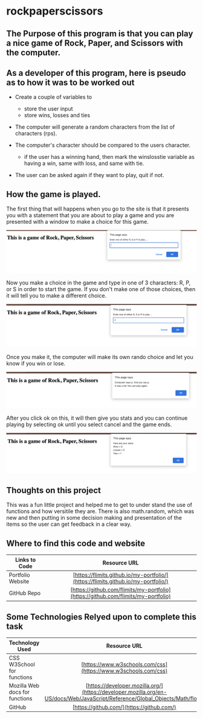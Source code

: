 # rockpaperscissors

## The Purpose of this program is that you can play a nice game of Rock, Paper, and Scissors with the computer.

## As a developer of this program, here is pseudo as to how it was to be worked out

- Create a couple of variables to 
    - store the user input
    - store wins, losses and ties

- The computer will generate a random characters from the list of characters (rps).
- The computer's character should be compared to the users character.
    - if the user has a winning hand, then mark the winslosstie variable as having a win, same with loss, and same with tie.
- The user can be asked again if they want to play, quit if not.

## How the game is played. 

The first thing that will happens when you go to the site is that it presents you with a statement that you are about to play a game and you are presented with a window to make a choice for this game.

![This is a game of Rock, Paper, Scissors](./images/presentation.png)

Now you make a choice in the game and type in one of 3 characters: R, P, or S in order to start the game. If you don't make one of those choices, then it will tell you to make a different choice.

![Make a choice](./images/presentation_and_choice.png)

Once you make it, the computer will make its own rando choice and let you know if you win or lose.

![You win or you lose page](./images/winorlose.png)

After you click ok on this, it will then give you stats and you can continue playing by selecting ok until you select cancel and the game ends.

![Here are you stats after each play](./images/stats.png)

## Thoughts on this project

This was a fun little project and helped me to get to under stand the use of functions and how versitile they are. There is also math.random, which was new and then putting in some decision making and presentation of the items so the user can get feedback in a clear way.

## Where to find this code and website
| Links to Code        | Resource URL           |
| ------------- |:-------------:|
| Portfolio Website    | [https://flimits.github.io/my-portfolio/](https://flimits.github.io/my-portfolio/) |
| GitHub Repo | [https://github.com/flimits/my-portfolio](https://github.com/flimits/my-portfolio)     |

## Some Technologies Relyed upon to complete this task
| Technology Used         | Resource URL           |
| ------------- |:-------------:|
| CSS W3School for functions    | [https://www.w3schools.com/css](https://www.w3schools.com/css)      |
| Mozilla Web docs for functions | [https://developer.mozilla.org/](https://developer.mozilla.org/en-US/docs/Web/JavaScript/Reference/Global_Objects/Math/floor)
| GitHub | [https://github.com/](https://github.com/)     |


